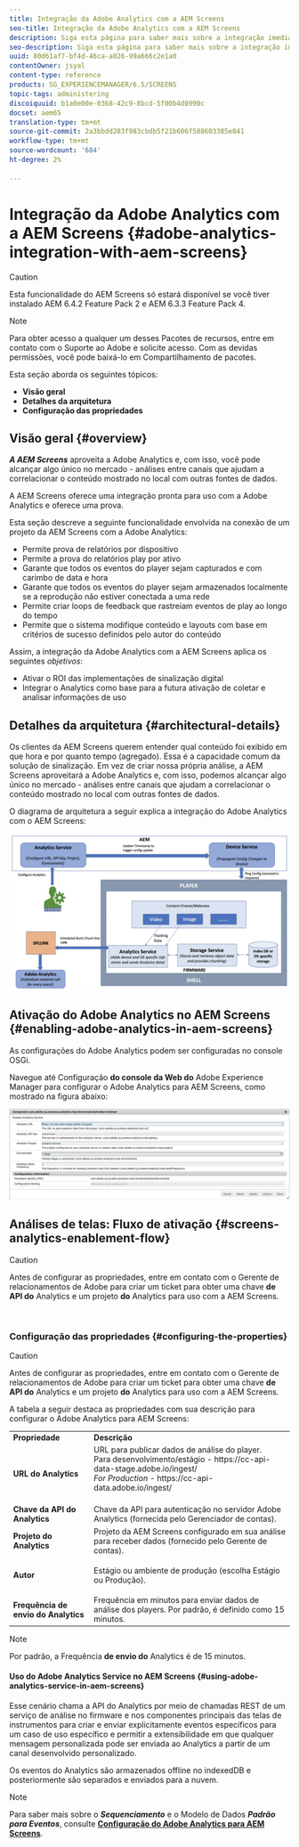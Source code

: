 ```yaml
---
title: Integração da Adobe Analytics com a AEM Screens
seo-title: Integração da Adobe Analytics com a AEM Screens
description: Siga esta página para saber mais sobre a integração imediata do AEM Screens com o Adobe Analytics e fornecer uma prova do jogo.
seo-description: Siga esta página para saber mais sobre a integração imediata do AEM Screens com o Adobe Analytics e fornecer uma prova do jogo.
uuid: 80d61af7-bf4d-46ca-a026-99a666c2e1a0
contentOwner: jsyal
content-type: reference
products: SG_EXPERIENCEMANAGER/6.5/SCREENS
topic-tags: administering
discoiquuid: b1a0e00e-0368-42c9-8bcd-5f00b4d0990c
docset: aem65
translation-type: tm+mt
source-git-commit: 2a3bbdd283f983cbdb5f21b606f508603385e041
workflow-type: tm+mt
source-wordcount: '684'
ht-degree: 2%

---
```



# Integração da Adobe Analytics com a AEM Screens {#adobe-analytics-integration-with-aem-screens}

>[!CAUTION]
>
>Esta funcionalidade do AEM Screens só estará disponível se você tiver instalado AEM 6.4.2 Feature Pack 2 e AEM 6.3.3 Feature Pack 4.

>[!NOTE]
>
>Para obter acesso a qualquer um desses Pacotes de recursos, entre em contato com o Suporte ao Adobe e solicite acesso. Com as devidas permissões, você pode baixá-lo em Compartilhamento de pacotes.

Esta seção aborda os seguintes tópicos:

* **Visão geral**
* **Detalhes da arquitetura**
* **Configuração das propriedades**

## Visão geral {#overview}

***A AEM Screens*** aproveita a Adobe Analytics e, com isso, você pode alcançar algo único no mercado - análises entre canais que ajudam a correlacionar o conteúdo mostrado no local com outras fontes de dados.

A AEM Screens oferece uma integração pronta para uso com a Adobe Analytics e oferece uma prova.

Esta seção descreve a seguinte funcionalidade envolvida na conexão de um projeto da AEM Screens com a Adobe Analytics:

* Permite prova de relatórios por dispositivo
* Permite a prova do relatórios play por ativo
* Garante que todos os eventos do player sejam capturados e com carimbo de data e hora
* Garante que todos os eventos do player sejam armazenados localmente se a reprodução não estiver conectada a uma rede
* Permite criar loops de feedback que rastreiam eventos de play ao longo do tempo
* Permite que o sistema modifique conteúdo e layouts com base em critérios de sucesso definidos pelo autor do conteúdo

Assim, a integração da Adobe Analytics com a AEM Screens aplica os seguintes *objetivos*:

* Ativar o ROI das implementações de sinalização digital
* Integrar o Analytics como base para a futura ativação de coletar e analisar informações de uso

## Detalhes da arquitetura {#architectural-details}

Os clientes da AEM Screens querem entender qual conteúdo foi exibido em que hora e por quanto tempo (agregado). Essa é a capacidade comum da solução de sinalização. Em vez de criar nossa própria análise, a AEM Screens aproveitará a Adobe Analytics e, com isso, podemos alcançar algo único no mercado - análises entre canais que ajudam a correlacionar o conteúdo mostrado no local com outras fontes de dados.

O diagrama de arquitetura a seguir explica a integração do Adobe Analytics com o AEM Screens:

![screen_shot_2018-09-12at85611am](assets/screen_shot_2018-09-12at85611am.png)

## Ativação do Adobe Analytics no AEM Screens {#enabling-adobe-analytics-in-aem-screens}

As configurações do Adobe Analytics podem ser configuradas no console OSGi.

Navegue até Configuração **do console da Web do** Adobe Experience Manager para configurar o Adobe Analytics para AEM Screens, como mostrado na figura abaixo:

![screen_shot_2018-09-04at25550pm](assets/screen_shot_2018-09-04at25550pm.png)

## Análises de telas: Fluxo de ativação {#screens-analytics-enablement-flow}

>[!CAUTION]
>
>Antes de configurar as propriedades, entre em contato com o Gerente de relacionamentos de Adobe para criar um ticket para obter uma chave **de API do** Analytics e um projeto **do** Analytics para uso com a AEM Screens.

![]()

### Configuração das propriedades {#configuring-the-properties}

>[!CAUTION]
>
>Antes de configurar as propriedades, entre em contato com o Gerente de relacionamentos de Adobe para criar um ticket para obter uma chave **de API do** Analytics e um projeto **do** Analytics para uso com a AEM Screens.

A tabela a seguir destaca as propriedades com sua descrição para configurar o Adobe Analytics para AEM Screens:

<table>
 <tbody>
  <tr>
   <td><strong>Propriedade</strong></td>
   <td><strong>Descrição</strong></td>
  </tr>
  <tr>
   <td><strong>URL do Analytics</strong></td>
   <td>URL para publicar dados de análise do player. <br>
   Para desenvolvimento/estágio</em> - https://cc-api-data-stage.adobe.io/ingest/<br /> <em>For Production</em> - https://cc-api-data.adobe.io/ingest/</em><br /> <br /></td>
  </tr>
  <tr>
   <td><strong>Chave da API do Analytics</strong></td>
   <td>Chave da API para autenticação no servidor Adobe Analytics (fornecida pelo Gerenciador de contas).</td>
  </tr>
  <tr>
   <td><strong>Projeto do Analytics</strong></td>
   <td>Projeto da AEM Screens configurado em sua análise para receber dados (fornecido pelo Gerente de contas).</td>
  </tr>
  <tr>
   <td><strong>Autor</strong></td>
   <td><p>Estágio ou ambiente de produção (escolha Estágio ou Produção).</p></td>
  </tr>
  <tr>
   <td><strong>Frequência de envio do Analytics</strong></td>
   <td>Frequência em minutos para enviar dados de análise dos players. Por padrão, é definido como 15 minutos.</td>
  </tr>
 </tbody>
</table>

>[!NOTE]
>
>Por padrão, a Frequência **de envio do** Analytics é de 15 minutos.

#### Uso do Adobe Analytics Service no AEM Screens {#using-adobe-analytics-service-in-aem-screens}

Esse cenário chama a API do Analytics por meio de chamadas REST de um serviço de análise no firmware e nos componentes principais das telas de instrumentos para criar e enviar explicitamente eventos específicos para um caso de uso específico e permitir a extensibilidade em que qualquer mensagem personalizada pode ser enviada ao Analytics a partir de um canal desenvolvido personalizado.

Os eventos do Analytics são armazenados offline no indexedDB e posteriormente são separados e enviados para a nuvem.

>[!NOTE]
>
>Para saber mais sobre o ***Sequenciamento*** e o Modelo de Dados ***Padrão para Eventos***, consulte **[Configuração do Adobe Analytics para AEM Screens](configuring-adobe-analytics-aem-screens.md)**.

